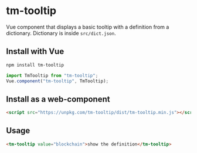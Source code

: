 # tm-tooltip

Vue component that displays a basic tooltip with a definition from a dictionary. Dictionary is inside `src/dict.json`.

## Install with Vue

```sh
npm install tm-tooltip
```

```js
import TmTooltip from "tm-tooltip";
Vue.component("tm-tooltip", TmTooltip);
```

## Install as a web-component

```html
<script src="https://unpkg.com/tm-tooltip/dist/tm-tooltip.min.js"></script>
```

## Usage

```html
<tm-tooltip value="blockchain">show the definition</tm-tooltip>
```
